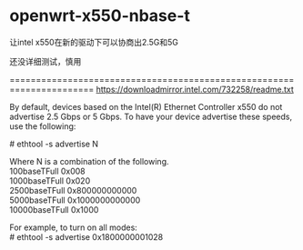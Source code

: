 # openwrt-x550-nbase-t

让intel x550在新的驱动下可以协商出2.5G和5G

还没详细测试，慎用

======================================================================
https://downloadmirror.intel.com/732258/readme.txt

By default, devices based on the Intel(R) Ethernet Controller x550 do not
advertise 2.5 Gbps or 5 Gbps. To have your device advertise these speeds, use
the following:

\# ethtool -s <ethX> advertise N

Where N is a combination of the following.  
100baseTFull   0x008  
1000baseTFull  0x020  
2500baseTFull  0x800000000000  
5000baseTFull  0x1000000000000  
10000baseTFull 0x1000  

For example, to turn on all modes:  
\# ethtool -s <ethX> advertise 0x1800000001028
